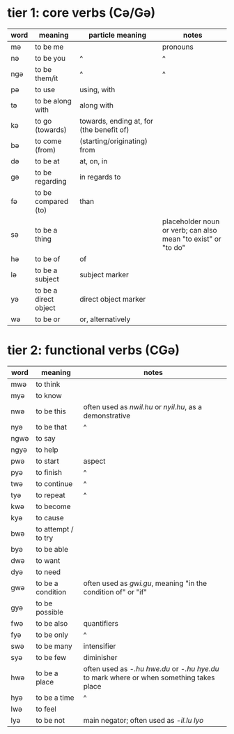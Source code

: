 # tier 1: core verbs (Cə/Gə)

| word | meaning               | particle meaning                         | notes                                                         |
| ---- | --------------------- | ---------------------------------------- | ------------------------------------------------------------- |
| mə   | to be me              |                                          | pronouns                                                      |
| nə   | to be you             | ^                                        | ^                                                             |
| ngə  | to be them/it         | ^                                        | ^                                                             |
| pə   | to use                | using, with                              |                                                               |
| tə   | to be along with      | along with                               |                                                               |
| kə   | to go (towards)       | towards, ending at, for (the benefit of) |                                                               |
| bə   | to come (from)        | (starting/originating) from              |                                                               |
| də   | to be at              | at, on, in                               |                                                               |
| gə   | to be regarding       | in regards to                            |                                                               |
| fə   | to be compared (to)   | than                                     |                                                               |
| sə   | to be a thing         |                                          | placeholder noun or verb; can also mean "to exist" or "to do" |
| hə   | to be of              | of                                       |                                                               |
| lə   | to be a subject       | subject marker                           |                                                               |
| yə   | to be a direct object | direct object marker                     |                                                               |
| wə   | to be or              | or, alternatively                        |                                                               |

# tier 2: functional verbs (CGə)

| word | meaning             | notes                                                                                    |
| ---- | ------------------- | ---------------------------------------------------------------------------------------- |
| mwə  | to think            |                                                                                          |
| myə  | to know             |                                                                                          |
| nwə  | to be this          | often used as *nwil.hu* or *nyil.hu*, as a demonstrative                                 |
| nyə  | to be that          | ^                                                                                        |
| ngwə | to say              |                                                                                          |
| ngyə | to help             |                                                                                          |
| pwə  | to start            | aspect                                                                                   |
| pyə  | to finish           | ^                                                                                        |
| twə  | to continue         | ^                                                                                        |
| tyə  | to repeat           | ^                                                                                        |
| kwə  | to become           |                                                                                          |
| kyə  | to cause            |                                                                                          |
| bwə  | to attempt / to try |                                                                                          |
| byə  | to be able          |                                                                                          |
| dwə  | to want             |                                                                                          |
| dyə  | to need             |                                                                                          |
| gwə  | to be a condition   | often used as *gwi.gu*, meaning "in the condition of" or "if"                            |
| gyə  | to be possible      |                                                                                          |
| fwə  | to be also          | quantifiers                                                                              |
| fyə  | to be only          | ^                                                                                        |
| swə  | to be many          | intensifier                                                                              |
| syə  | to be few           | diminisher                                                                               |
| hwə  | to be a place       | often used as *-.hu hwe.du* or *-.hu hye.du* to mark where or when something takes place |
| hyə  | to be a time        | ^                                                                                        |
| lwə  | to feel             |                                                                                          |
| lyə  | to be not           | main negator; often used as *-il.lu lyo*                                                 |

